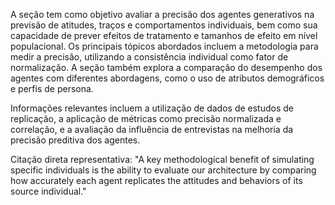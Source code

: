 A seção tem como objetivo avaliar a precisão dos agentes generativos na previsão de atitudes, traços e comportamentos individuais, bem como sua capacidade de prever efeitos de tratamento e tamanhos de efeito em nível populacional. Os principais tópicos abordados incluem a metodologia para medir a precisão, utilizando a consistência individual como fator de normalização. A seção também explora a comparação do desempenho dos agentes com diferentes abordagens, como o uso de atributos demográficos e perfis de persona.

Informações relevantes incluem a utilização de dados de estudos de replicação, a aplicação de métricas como precisão normalizada e correlação, e a avaliação da influência de entrevistas na melhoria da precisão preditiva dos agentes.

Citação direta representativa: "A key methodological benefit of simulating specific individuals is the ability to evaluate our architecture by comparing how accurately each agent replicates the attitudes and behaviors of its source individual."
